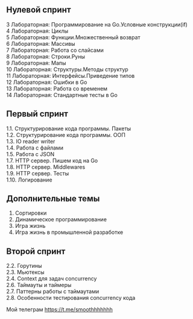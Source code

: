 ## Нулевой спринт <br />
3 Лабораторная: Программирование на Go.Условные конструкции(if)<br />
4 Лабораторная: Циклы<br />
5 Лабораторная: Функции.Множественный возврат<br />
6 Лабораторная: Массивы<br />
7 Лабораторная: Работа со слайсами<br />
8 Лабораторная: Строки.Руны<br />
9 Лабораторная: Мапы<br />
10 Лабораторная: Структуры.Методы структур<br />
11 Лабораторная: Интерфейсы.Приведение типов<br />
12 Лабораторная: Ошибки в Go<br />
13 Лабораторная: Работа со временем<br />
14 Лабораторная: Стандартные тесты в Go

## Первый спринт <br />
1.1. Структурирование кода программы. Пакеты<br />
1.2. Структурирование кода программы. ООП<br />
1.3. IO reader writer <br />
1.4. Работа с файлами <br />
1.5. Работа с JSON <br />
1.7. HTTP сервер. Пишем код на Go<br />
1.8. HTTP сервер. Middlewares <br />
1.9. HTTP сервер. Тесты <br />
1.10. Логирование


## Дополнительные темы <br />
1. Сортировки <br />
2. Динамическое программирование
3. Игра жизнь
4. Игра жизнь в промышленной разработке

## Второй спринт <br />
2.2. Горутины <br />
2.3. Мьютексы <br />
2.4. Context для задач concurrency <br />
2.6. Таймауты и таймеры<br />
2.7. Паттерны работы с таймаутами<br />
2.8. Особенности тестирования concurrency кода <br />

Мой телеграм https://t.me/smoothhhhhhh
